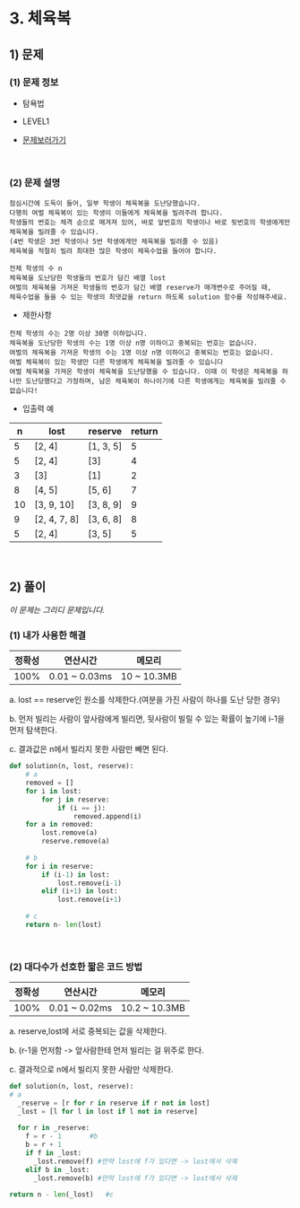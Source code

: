 # 3. 체육복

## 1) 문제

### (1) 문제 정보 
 - 탐욕법
 
 - LEVEL1
 
 - <a href="https://programmers.co.kr/learn/courses/30/lessons/42862">문제보러가기</a>
 
 <br/>

### (2) 문제 설명
```
점심시간에 도둑이 들어, 일부 학생이 체육복을 도난당했습니다. 
다행히 여벌 체육복이 있는 학생이 이들에게 체육복을 빌려주려 합니다. 
학생들의 번호는 체격 순으로 매겨져 있어, 바로 앞번호의 학생이나 바로 뒷번호의 학생에게만 체육복을 빌려줄 수 있습니다. 
(4번 학생은 3번 학생이나 5번 학생에게만 체육복을 빌려줄 수 있음)
체육복을 적절히 빌려 최대한 많은 학생이 체육수업을 들어야 합니다.

전체 학생의 수 n
체육복을 도난당한 학생들의 번호가 담긴 배열 lost
여벌의 체육복을 가져온 학생들의 번호가 담긴 배열 reserve가 매개변수로 주어질 때, 
체육수업을 들을 수 있는 학생의 최댓값을 return 하도록 solution 함수를 작성해주세요.
```

- 제한사항
```
전체 학생의 수는 2명 이상 30명 이하입니다.
체육복을 도난당한 학생의 수는 1명 이상 n명 이하이고 중복되는 번호는 없습니다.
여벌의 체육복을 가져온 학생의 수는 1명 이상 n명 이하이고 중복되는 번호는 없습니다.
여벌 체육복이 있는 학생만 다른 학생에게 체육복을 빌려줄 수 있습니다
여벌 체육복을 가져온 학생이 체육복을 도난당했을 수 있습니다. 이때 이 학생은 체육복을 하나만 도난당했다고 가정하며, 남은 체육복이 하나이기에 다른 학생에게는 체육복을 빌려줄 수 없습니다!
```
- 입출력 예

n | lost | reserve | return
---- | ---- | ---- | ---- 
5	| [2, 4] | [1, 3, 5] | 5
5	| [2, 4] |	[3] |	4
3	| [3] |	[1] |	2
8 | [4, 5] | [5, 6] | 7
10 | [3, 9, 10] | [3, 8, 9] | 9
9 | [2, 4, 7, 8] | [3, 6, 8] | 8
5 | [2, 4] | [3, 5] | 5

<br/>

## 2) 풀이

*이 문제는 그리디 문제입니다.*

### (1) 내가 사용한 해결 

정확성 | 연산시간 | 메모리 
---- | ---- | ----
100% | 0.01 ~ 0.03ms | 10 ~ 10.3MB

a. lost == reserve인 원소를 삭제한다.(여분을 가진 사람이 하나를 도난 당한 경우)

b. 먼저 빌리는 사람이 앞사람에게 빌리면, 뒷사람이 빌릴 수 있는 확률이 높기에 i-1을 먼저 탐색한다.

c. 결과값은 n에서 빌리지 못한 사람만 빼면 된다.


```python
def solution(n, lost, reserve):
    # a
    removed = []
    for i in lost:
        for j in reserve:
            if (i == j):
                removed.append(i)
    for a in removed:
        lost.remove(a)
        reserve.remove(a)
    
    # b
    for i in reserve:
        if (i-1) in lost:
            lost.remove(i-1)
        elif (i+1) in lost:
            lost.remove(i+1)
    
    # c
    return n- len(lost)
```

<br/>

### (2) 대다수가 선호한 짧은 코드 방법

정확성 | 연산시간 | 메모리 
---- | ---- | ----
100% | 0.01 ~ 0.02ms | 10.2 ~ 10.3MB

a. reserve,lost에 서로 중복되는 값을 삭제한다.

b. (r-1을 먼저함 -> 앞사람한테 먼저 빌리는 걸 위주로 한다.

c. 결과적으로 n에서 빌리지 못한 사람만 삭제한다.
```python
def solution(n, lost, reserve):
# a
  _reserve = [r for r in reserve if r not in lost]
  _lost = [l for l in lost if l not in reserve]
         
  for r in _reserve:
    f = r - 1       #b
    b = r + 1      
    if f in _lost:      
      _lost.remove(f) #만약 lost에 f가 있다면 -> lost에서 삭제
    elif b in _lost:
      _lost.remove(b) #만약 lost에 f가 있다면 -> lost에서 삭제
      
return n - len(_lost)   #c
```
